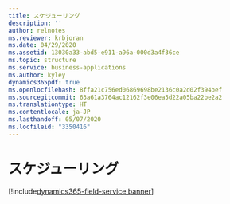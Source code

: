 ```yaml
---
title: スケジューリング
description: ''
author: relnotes
ms.reviewer: krbjoran
ms.date: 04/29/2020
ms.assetid: 13030a33-abd5-e911-a96a-000d3a4f36ce
ms.topic: structure
ms.service: business-applications
ms.author: kyley
dynamics365pdf: true
ms.openlocfilehash: 8ffa21c756ed06869698be2136c0a2d02f394bef
ms.sourcegitcommit: 63a61a3764ac12162f3e06ea5d22a05ba22be2a2
ms.translationtype: HT
ms.contentlocale: ja-JP
ms.lasthandoff: 05/07/2020
ms.locfileid: "3350416"
---
```

# <a name="scheduling"></a>スケジューリング

[!include[dynamics365-field-service banner](../includes/dynamics365-field-service.md)]

<!--structure start-->

<!--structure end-->



